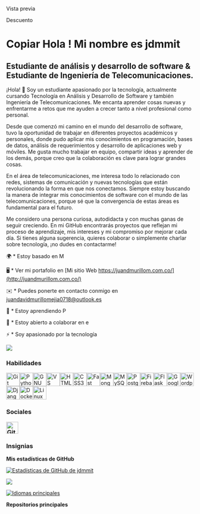 Vista previa

Descuento

Copiar
Hola ! [](https://user-images.githubusercontent.com/18350557/176309783-0785949b-9127-417c-8b55-ab5a4333674e.gif)Mi nombre es jdmmit
==================================================================================================================================

Estudiante de análisis y desarrollo de software & Estudiante de Ingeniería de Telecomunicaciones.
-------------------------------------------------------------------------------------------------

¡Hola! 👋 Soy un estudiante apasionado por la tecnología, actualmente cursando Tecnología en Análisis y Desarrollo de Software y también Ingeniería de Telecomunicaciones. Me encanta aprender cosas nuevas y enfrentarme a retos que me ayuden a crecer tanto a nivel profesional como personal.

Desde que comenzó mi camino en el mundo del desarrollo de software, tuvo la oportunidad de trabajar en diferentes proyectos académicos y personales, donde pudo aplicar mis conocimientos en programación, bases de datos, análisis de requerimientos y desarrollo de aplicaciones web y móviles. Me gusta mucho trabajar en equipo, compartir ideas y aprender de los demás, porque creo que la colaboración es clave para lograr grandes cosas.

En el área de telecomunicaciones, me interesa todo lo relacionado con redes, sistemas de comunicación y nuevas tecnologías que están revolucionando la forma en que nos conectamos. Siempre estoy buscando la manera de integrar mis conocimientos de software con el mundo de las telecomunicaciones, porque sé que la convergencia de estas áreas es fundamental para el futuro.

Me considero una persona curiosa, autodidacta y con muchas ganas de seguir creciendo. En mi GitHub encontrarás proyectos que reflejan mi proceso de aprendizaje, mis intereses y mi compromiso por mejorar cada día. Si tienes alguna sugerencia, quieres colaborar o simplemente charlar sobre tecnología, ¡no dudes en contactarme!

🌍 * Estoy basado en M

🖥️ * Ver mi portafolio en [Mi sitio Web https://juandmurillom.com.co/](http://juandmurillom.com.co/)

✉️ * Puedes ponerte en contacto conmigo en [juandavidmurillomejia0718@outlook.es](mailto:juandavidmurillomejia0718@outlook.es)

🧠 * Estoy aprendiendo P

🤝 * Estoy abierto a colaborar en e

⚡ * Soy apasionado por la tecnología

<a href="https://www.github.com/jdmmit" target="_blank" rel="noreferrer"><img
src="https://img.shields.io/github/followers/jdmmit?logo=github&style=for-the-badge&color=0891b2&labelColor=1c1917" /></a>

### Habilidades

<p align="left">
<a href="https://git-scm.com/" target="_blank" rel="noreferrer"><img src="https://raw.githubusercontent.com/danielcranney/readme-generator/main/public/icons/skills/git-colored.svg" width="36" height="36" alt="Git" title="Git"/></a><a href="https://www.python.org/" target="_blank" rel="noreferrer"><img src="https://raw.githubusercontent.com/danielcranney/readme-generator/main/public/icons/skills/python-colored.svg" width="36" height="36" alt="Python" title="Python"/></a><a href="https://www.gnu.org/software/bash/" target="_blank" rel="noreferrer"><img src="https://raw.githubusercontent.com/danielcranney/readme-generator/main/public/icons/skills/gnubash.svg" width="36" height="36" alt="GNU Bash" title="GNU Bash"/></a><a href="https://code.visualstudio.com/" target="_blank" rel="noreferrer"><img src="https://raw.githubusercontent.com/danielcranney/readme-generator/main/public/icons/skills/visualstudiocode-colored.svg" width="36" height="36" alt="VS Code" title="VS Code"/></a><a href="https://developer.mozilla.org/en-US/docs/Glossary/HTML5" target="_blank" rel="noreferrer"><img src="https://raw.githubusercontent.com/danielcranney/readme-generator/main/public/icons/skills/html5-colored.svg" width="36" height="36" alt="HTML5" title="HTML5"/></a><a href="https://www.w3.org/TR/CSS/#css" target="_blank" rel="noreferrer"><img src="https://raw.githubusercontent.com/danielcranney/readme-generator/main/public/icons/skills/css3-colored.svg" width="36" height="36" alt="CSS3" title="CSS3"/></a><a href="https://fastapi.tiangolo.com/" target="_blank" rel="noreferrer"><img src="https://raw.githubusercontent.com/danielcranney/readme-generator/main/public/icons/skills/fastapi-colored.svg" width="36" height="36" alt="Fast API" title="Fast API"/></a><a href="https://www.mongodb.com/" target="_blank" rel="noreferrer"><img src="https://raw.githubusercontent.com/danielcranney/readme-generator/main/public/icons/skills/mongodb-colored.svg" width="36" height="36" alt="MongoDB" title="MongoDB"/></a><a href="https://www.mysql.com/" target="_blank" rel="noreferrer"><img src="https://raw.githubusercontent.com/danielcranney/readme-generator/main/public/icons/skills/mysql-colored.svg" width="36" height="36" alt="MySQL" title="MySQL"/></a><a href="https://www.postgresql.org/" target="_blank" rel="noreferrer"><img src="https://raw.githubusercontent.com/danielcranney/readme-generator/main/public/icons/skills/postgresql-colored.svg" width="36" height="36" alt="PostgreSQL" title="PostgreSQL"/></a><a href="https://firebase.google.com/" target="_blank" rel="noreferrer"><img src="https://raw.githubusercontent.com/danielcranney/readme-generator/main/public/icons/skills/firebase-colored.svg" width="36" height="36" alt="Firebase" title="Firebase"/></a><a href="https://flask.palletsprojects.com/en/3.0.x/" target="_blank" rel="noreferrer"><img src="https://raw.githubusercontent.com/danielcranney/readme-generator/main/public/icons/skills/flask-colored.svg" width="36" height="36" alt="Flask" title="Flask"/></a><a href="https://cloud.google.com/" target="_blank" rel="noreferrer"><img src="https://raw.githubusercontent.com/danielcranney/readme-generator/main/public/icons/skills/googlecloud-colored.svg" width="36" height="36" alt="Google Cloud" title="Google Cloud"/></a><a href="https://wordpress.com" target="_blank" rel="noreferrer"><img src="https://raw.githubusercontent.com/danielcranney/readme-generator/main/public/icons/skills/wordpress-colored.svg" width="36" height="36" alt="Wordpress" title="Wordpress"/></a><a href="https://www.djangoproject.com/" target="_blank" rel="noreferrer"><img src="https://raw.githubusercontent.com/danielcranney/readme-generator/main/public/icons/skills/django-colored.svg" width="36" height="36" alt="Django" title="Django"/></a><a href="https://www.docker.com/" target="_blank" rel="noreferrer"><img src="https://raw.githubusercontent.com/danielcranney/readme-generator/main/public/icons/skills/docker-colored.svg" width="36" height="36" alt="Docker" title="Docker"/></a><a href="https://www.linux.org" target="_blank" rel="noreferrer"><img src="https://raw.githubusercontent.com/danielcranney/readme-generator/main/public/icons/skills/linux-colored.svg" width="36" height="36" alt="Linux" title="Linux"/></a>
</p>

### Sociales <p align="left"> <a href="https://www.github.com/j" target="_blank" rel="noreferrer"> <imagen> <source media="(prefers-color-scheme: dark)" srcset="https://raw.githubusercontent.com/danielcranney/readme-generator/main/public/icons/socials/github-dark.svg" /> <source media="(prefers-color-scheme: light)" srcset="https://raw.githubusercontent.com/danielcranney/readme-generator/main/public/icons/socials/github.svg" /> <img src="https://raw.githubusercontent.com/danielcranney/readme-generator/main/public/icons/socials/github.svg" width="32" height="32" alt="Github" title="Github" /> </imagen> </a></p>

### Insignias

<b>Mis estadísticas de GitHub</b>

<a href="http://www.github.com/jdmmit"><img src="https://github-readme-stats.vercel.app/api?username=jdmmit&show_icons=true&hide=&count_private=true&title_color=0891b2&text_color=ffffff&icon_color=0891b2&bg_color=1c1917&hide_border=true&show_icons=true" alt="Estadísticas de GitHub de jdmmit" /></a>

<a href="http://www.github.com/jdmmit"><img src="https://github-readme-streak-stats.herokuapp.com/?user=jdmmit&stroke=ffffff&background=1c1917&ring=0891b2&fire=0891b2&currStreakNum=ffffff&currStreakLabel=0891b2&sideNums=ffffff&sideLabels=ffffff&dates=ffffff&hide_border=true" /></a>

<a href="https://github.com/jdmmit" align="left"><img src="https://github-readme-stats.vercel.app/api/top-langs/?username=jdmmit&langs_count=10&title_color=0891b2&text_color=ffffff&icon_color=0891b2&bg_color=1c1917&hide_border=true&locale=en&custom_title=Top%20%Languages" alt="Idiomas principales" /></a>

<b>Repositorios principales</b>

<div width="100%" align="center"></div><br /><br /><br /><br /><br /><br /><br />
